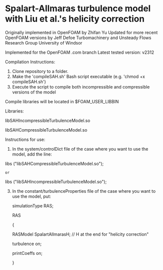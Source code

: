 # Spalart-Allmaras turbulence model with Liu et al.'s helicity correction

Originally implemented in OpenFOAM by Zhifan Yu
Updated for more recent OpenFOAM versions by Jeff Defoe
Turbomachinery and Unsteady Flows Research Group
University of Windsor

Implemented for the OpenFOAM .com branch
Latest tested version: v2312

Compilation Instructions:
1. Clone repository to a folder.
2. Make the 'compileSAH.sh' Bash script executable (e.g. 'chmod +x compileSAH.sh')
3. Execute the script to compile both incompressible and compressible versions of the model

Compile libraries will be located in $FOAM_USER_LIBBIN

Libraries:

libSAHIncompressibleTurbulenceModel.so

libSAHCompressibleTurbulenceModel.so

Instructions for use:
1. In the system/controlDict file of the case where you want to use the model, add the line:
   
  libs			("libSAHCompressibleTurbulenceModel.so");
  
    or
    
  libs			("libSAHIncompressibleTurbulenceModel.so");
  
3. In the constant/turbulenceProperties file of the case where you want to use the model, put:

   simulationType          RAS;
   
    RAS
   
    {
   
      RASModel            SpalartAllmarasH; // H at the end for "helicity correction"
   
      turbulence          on;
   
      printCoeffs         on;
   
    }
